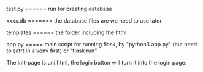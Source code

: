 test.py ======  run for creating database

xxxx.db =======   the database files are we need to use later

templates  ======  the folder including the html

app.py ===== main script for running flask, by "python3 app.py"  (but need to satrt in a venv first) or "flask run"

The init-page is uni.html, the login button will turn it into the login page.
